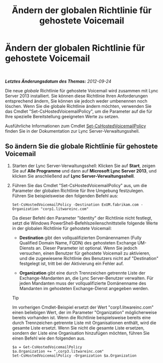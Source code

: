 ﻿---
title: Ändern der globalen Richtlinie für gehostete Voicemail
TOCTitle: Ändern der globalen Richtlinie für gehostete Voicemail
ms:assetid: f059b3ce-a7d8-4ea9-b10b-0052222ec2ce
ms:mtpsurl: https://technet.microsoft.com/de-de/library/Gg412994(v=OCS.15)
ms:contentKeyID: 49295848
ms.date: 05/19/2016
mtps_version: v=OCS.15
ms.translationtype: HT
---

# Ändern der globalen Richtlinie für gehostete Voicemail

 

_**Letztes Änderungsdatum des Themas:** 2012-09-24_

Die neue *globale* Richtlinie für gehostete Voicemail wird zusammen mit Lync Server 2013 installiert. Sie können diese Richtlinie Ihren Anforderungen entsprechend ändern, Sie können sie jedoch weder umbenennen noch löschen. Wenn Sie die globale Richtlinie ändern möchten, verwenden Sie das Cmdlet "Set-CsHostedVoicemailPolicy", um die Parameter auf die für Ihre spezielle Bereitstellung geeigneten Werte zu setzen.

Ausführliche Informationen zum Cmdlet [Set-CsHostedVoicemailPolicy](set-cshostedvoicemailpolicy.md) finden Sie in der Dokumentation zur Lync Server-Verwaltungsshell.

## So ändern Sie die globale Richtlinie für gehostete Voicemail

1.  Starten der Lync Server-Verwaltungsshell: Klicken Sie auf **Start**, zeigen Sie auf **Alle Programme** und dann auf **Microsoft Lync Server 2013**, und klicken Sie anschließend auf **Lync Server-Verwaltungsshell**.

2.  Führen Sie das Cmdlet "Set-CsHostedVoicemailPolicy" aus, um die Parameter der globalen Richtlinie für Ihre Umgebung festzulegen. Führen Sie beispielsweise den folgenden Befehl aus:
    
        Set-CsHostedVoicemailPolicy -Destination ExUM.fabrikam.com -Organization "corp1.litwareinc.com"
    
    Da dieser Befehl den Parameter "Identity" der Richtlinie nicht festlegt, setzt die Windows PowerShell-Befehlszeilenschnittstelle folgende Werte in der globalen Richtlinie für gehostete Voicemail:
    
      - **Destination** gibt den vollqualifizierten Domänennamen (Fully Qualified Domain Name, FQDN) des gehosteten Exchange UM-Diensts an. Dieser Parameter ist optional. Wenn Sie jedoch versuchen, einen Benutzer für gehostete Voicemail zu aktivieren, und die zugewiesene Richtlinie des Benutzers nicht auf "Destination" festgelegt ist, tritt bei der Aktivierung ein Fehler auf.
    
      - **Organization** gibt eine durch Trennzeichen getrennte Liste der Exchange-Mandanten an, die Lync Server-Benutzer verwalten. Für jeden Mandanten muss der vollqualifizierte Domänenname des Mandanten im gehosteten Exchange-Dienst angegeben werden.
    

    > [!TIP]
    > Im vorherigen Cmdlet-Beispiel ersetzt der Wert "corp1.litwareinc.com" einen beliebigen Wert, der im Parameter "Organization" möglicherweise bereits vorhanden ist. Wenn die Richtlinie beispielsweise bereits eine durch Trennzeichen getrennte Liste mit Organisationen enthält, wird die gesamte Liste ersetzt. Wenn Sie nicht die gesamte Liste ersetzen, sondern der Liste eine Organisation hinzufügen möchten, führen Sie einen Befehl wie den folgenden aus.

    
        $a = Get-CsHostedVoicemailPolicy
        $a.Organization += ",corp3.litwareinc.com"
        Set-CsHostedVoicemailPolicy -Organization $a.Organization

